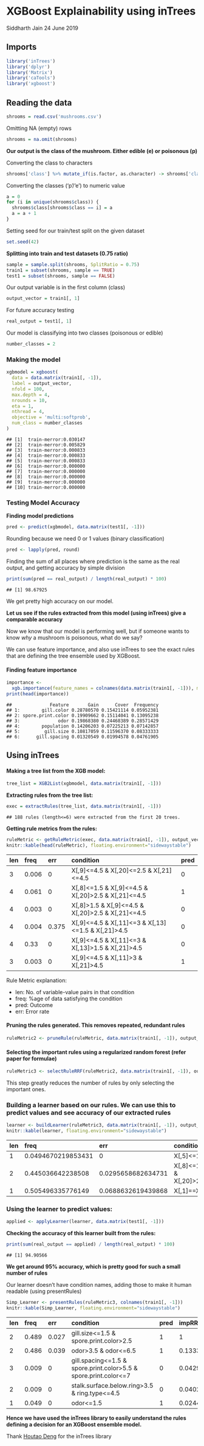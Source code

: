 XGBoost Explainability using inTrees
================
Siddharth Jain
24 June 2019

## Imports

``` r
library('inTrees')
library('dplyr')
library('Matrix')
library('caTools')
library('xgboost')
```

## Reading the data

``` r
shrooms = read.csv('mushrooms.csv')
```

Omitting NA (empty) rows

``` r
shrooms = na.omit(shrooms)
```

**Our output is the class of the mushroom. Either edible (e) or
poisonous (p)**

Converting the class to
characters

``` r
shrooms['class'] %>% mutate_if(is.factor, as.character) -> shrooms['class']
```

Converting the classes (‘p’/‘e’) to numeric value

``` r
a = 0
for (i in unique(shrooms$class)) {
  shrooms$class[shrooms$class == i] = a
  a = a + 1
}
```

Setting seed for our train/test split on the given dataset

``` r
set.seed(42)
```

**Splitting into train and test datasets (0.75 ratio)**

``` r
sample = sample.split(shrooms, SplitRatio = 0.75)
train1 = subset(shrooms, sample == TRUE)
test1 = subset(shrooms, sample == FALSE)
```

Our output variable is in the first column (class)

``` r
output_vector = train1[, 1]
```

For future accuracy testing

``` r
real_output = test1[, 1]
```

Our model is classifying into two classes (poisonous or edible)

``` r
number_classes = 2
```

### Making the model

``` r
xgbmodel = xgboost(
  data = data.matrix(train1[, -1]),
  label = output_vector,
  nfold = 100,
  max.depth = 4,
  nrounds = 10,
  eta = 1,
  nthread = 4,
  objective = 'multi:softprob',
  num_class = number_classes
)
```

    ## [1]  train-merror:0.030147 
    ## [2]  train-merror:0.005829 
    ## [3]  train-merror:0.000833 
    ## [4]  train-merror:0.000833 
    ## [5]  train-merror:0.000833 
    ## [6]  train-merror:0.000000 
    ## [7]  train-merror:0.000000 
    ## [8]  train-merror:0.000000 
    ## [9]  train-merror:0.000000 
    ## [10] train-merror:0.000000

### Testing Model Accuracy

**Finding model predictions**

``` r
pred <- predict(xgbmodel, data.matrix(test1[, -1]))
```

Rounding because we need 0 or 1 values (binary classification)

``` r
pred <- lapply(pred, round)
```

Finding the sum of all places where prediction is the same as the real
output, and getting accuracy by simple division

``` r
print(sum(pred == real_output) / length(real_output) * 100)
```

    ## [1] 98.67925

We get pretty high accuracy on our model.

**Let us see if the rules extracted from this model (using inTrees) give
a comparable accuracy**

Now we know that our model is performing well, but if someone wants to
know *why* a mushroom is poisonous, what do we say?

We can use feature importance, and also use inTrees to see the exact
rules that are defining the tree ensemble used by XGBoost.

#### Finding feature importance

``` r
importance <-
  xgb.importance(feature_names = colnames(data.matrix(train1[, -1])), model = xgbmodel)
print(head(importance))
```

    ##              Feature       Gain      Cover  Frequency
    ## 1:        gill.color 0.28780570 0.15421114 0.05952381
    ## 2: spore.print.color 0.19909662 0.15114041 0.13095238
    ## 3:              odor 0.19868380 0.24468389 0.28571429
    ## 4:        population 0.14206203 0.07225213 0.07142857
    ## 5:         gill.size 0.10817059 0.11596370 0.08333333
    ## 6:      gill.spacing 0.01320549 0.01994578 0.04761905

## Using inTrees

#### Making a tree list from the XGB model:

``` r
tree_list = XGB2List(xgbmodel, data.matrix(train1[, -1]))
```

**Extracting rules from the tree list:**

``` r
exec = extractRules(tree_list, data.matrix(train1[, -1]))
```

    ## 188 rules (length<=6) were extracted from the first 20 trees.

**Getting rule metrics from the
rules:**

``` r
ruleMetric <- getRuleMetric(exec, data.matrix(train1[, -1]), output_vector)
knitr::kable(head(ruleMetric), floating.environment="sidewaystable")
```

| len | freq  | err   | condition                                                      | pred |
| :-- | :---- | :---- | :------------------------------------------------------------- | :--- |
| 3   | 0.006 | 0     | X\[,9\]\<=4.5 & X\[,20\]\<=2.5 & X\[,21\]\<=4.5                | 0    |
| 4   | 0.061 | 0     | X\[,8\]\<=1.5 & X\[,9\]\<=4.5 & X\[,20\]\>2.5 & X\[,21\]\<=4.5 | 1    |
| 4   | 0.003 | 0     | X\[,8\]\>1.5 & X\[,9\]\<=4.5 & X\[,20\]\>2.5 & X\[,21\]\<=4.5  | 0    |
| 4   | 0.004 | 0.375 | X\[,9\]\<=4.5 & X\[,11\]\<=3 & X\[,13\]\<=1.5 & X\[,21\]\>4.5  | 0    |
| 4   | 0.33  | 0     | X\[,9\]\<=4.5 & X\[,11\]\<=3 & X\[,13\]\>1.5 & X\[,21\]\>4.5   | 0    |
| 3   | 0.003 | 0     | X\[,9\]\<=4.5 & X\[,11\]\>3 & X\[,21\]\>4.5                    | 1    |

Rule Metric explanation:

  - len: No. of variable-value pairs in that condition
  - freq: %age of data satisfying the condition
  - pred: Outcome
  - err: Error
rate

#### Pruning the rules generated. This removes repeated, redundant rules

``` r
ruleMetric2 <- pruneRule(ruleMetric, data.matrix(train1[, -1]), output_vector)
```

#### Selecting the important rules using a regularized random forest (refer paper for formulae)

``` r
ruleMetric3 <- selectRuleRRF(ruleMetric2, data.matrix(train1[, -1]), output_vector)
```

This step greatly reduces the number of rules by only selecting the
important
ones.

### Building a learner based on our rules. We can use this to predict values and see accuracy of our extracted rules

``` r
learner <- buildLearner(ruleMetric3, data.matrix(train1[, -1]), output_vector)
knitr::kable(learner, floating.environment="sidewaystable")
```

| len | freq               | err                | condition                     | pred |
| :-- | :----------------- | :----------------- | :---------------------------- | :--- |
| 1   | 0.0494670219853431 | 0                  | X\[,5\]\<=1.5                 | 1    |
| 2   | 0.445036642238508  | 0.0295658682634731 | X\[,8\]\<=1.5 & X\[,20\]\>2.5 | 1    |
| 1   | 0.505496335776149  | 0.0688632619439868 | X\[,1\]==X\[,1\]              | 0    |

### Using the learner to predict values:

``` r
applied <- applyLearner(learner, data.matrix(test1[, -1]))
```

**Checking the accuracy of this learner built from the rules:**

``` r
print(sum(real_output == applied) / length(real_output) * 100)
```

    ## [1] 94.90566

**We get around 95% accuracy, which is pretty good for such a small
number of rules**

Our learner doesn’t have condition names, adding those to make it human
readable (using presentRules)

``` r
Simp_Learner <- presentRules(ruleMetric3, colnames(train1[, -1]))
knitr::kable(Simp_Learner, floating.environment="sidewaystable")
```

| len | freq  | err   | condition                                                           | pred | impRRF             |
| :-- | :---- | :---- | :------------------------------------------------------------------ | :--- | :----------------- |
| 2   | 0.489 | 0.027 | gill.size\<=1.5 & spore.print.color\>2.5                            | 1    | 1                  |
| 2   | 0.486 | 0.039 | odor\>3.5 & odor\<=6.5                                              | 1    | 0.133311082662759  |
| 3   | 0.009 | 0     | gill.spacing\<=1.5 & spore.print.color\>5.5 & spore.print.color\<=7 | 0    | 0.0429142607796045 |
| 2   | 0.009 | 0     | stalk.surface.below.ring\>3.5 & ring.type\<=4.5                     | 0    | 0.0402593115954764 |
| 1   | 0.049 | 0     | odor\<=1.5                                                          | 1    | 0.024454536802662  |

**Hence we have used the inTrees library to easily understand the rules
defining a decision for an XGBoost ensemble model.**

Thank [Houtao Deng](https://www.linkedin.com/in/houtao-d-48902711/) for
the inTrees library
